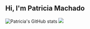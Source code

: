 ## Hi, I'm Patricia Machado

![Patricia's GitHub stats](https://github-readme-stats.vercel.app/api?username=patricia-silva-machad&show_icons=true&theme=dracula) 
<img src="https://github-readme-stats.vercel.app/api/top-langs/?username=patricia-silva-machad&layout=compact&theme=dracula">
                        







